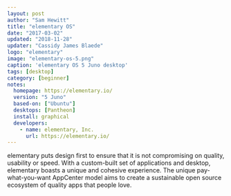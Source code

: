 ```yaml
---
layout: post
author: "Sam Hewitt"
title: "elementary OS"
date: "2017-03-02"
updated: "2018-11-28"
updater: "Cassidy James Blaede"
logo: "elementary"
image: "elementary-os-5.png"
caption: 'elementary OS 5 Juno desktop'
tags: [desktop]
category: [beginner]
notes:
  homepage: https://elementary.io/
  version: "5 Juno"
  based-on: ["Ubuntu"]
  desktops: [Pantheon]
  install: graphical
  developers:
    - name: elementary, Inc.
      url: https://elementary.io/
---
```


elementary puts design first to ensure that it is not compromising on quality, usability or speed. With a custom-built set of applications and desktop, elementary boasts a unique and cohesive experience. The unique pay-what-you-want AppCenter model aims to create a sustainable open source ecosystem of quality apps that people love.
